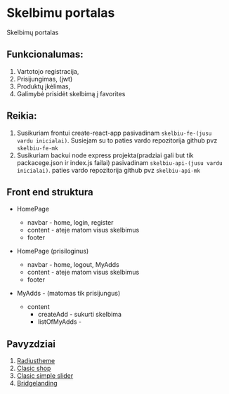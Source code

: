 # Skelbimu portalas

Skelbimų portalas

## Funkcionalumas:

1. Vartotojo registracija,
2. Prisijungimas, (jwt)
3. Produktų įkėlimas,
4. Galimybė prisidėt skelbimą į favorites

<!-- ## Eiga (nebutinai tokia tvarka) -->

## Reikia:

1. Susikuriam frontui create-react-app pasivadinam `skelbiu-fe-(jusu vardu inicialai)`. Susiejam su to paties vardo repozitorija github
   pvz `skelbiu-fe-mk`
2. Susikuriam backui node express projekta(pradziai gali but tik packacege.json ir index.js failai) pasivadinam `skelbiu-api-(jusu vardu inicialai)`. paties vardo repozitorija github
   pvz `skelbiu-api-mk`

## Front end struktura

- HomePage

  - navbar - home, login, register
  - content - ateje matom visus skelbimus
  - footer

- HomePage (prisiloginus)

  - navbar - home, logout, MyAdds
  - content - ateje matom visus skelbimus
  - footer

- MyAdds - (matomas tik prisijungus)
  - content
    - createAdd - sukurti skelbima
    - listOfMyAdds -

## Pavyzdziai

1. [Radiustheme](https://www.radiustheme.com/demo/wordpress/themes/classilist/)
2. [Clasic shop](https://flatsome3.uxthemes.com/demos/shop-demos/classic-shop/)
3. [Clasic simple slider](https://flatsome3.uxthemes.com/demos/shop-demos/simple-slider/)
4. [Bridgelanding](https://bridgelanding.qodeinteractive.com/shop-with-sidebar/)
